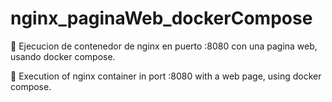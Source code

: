 # nginx_paginaWeb_dockerCompose
📌 Ejecucion de contenedor de nginx en puerto :8080 con una pagina web, usando docker compose.

📌 Execution of nginx container in port :8080 with a web page, using docker compose.
